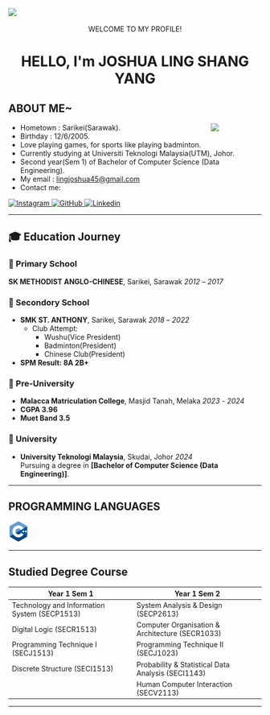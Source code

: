 ![](https://komarev.com/ghpvc/?username=JoshuaLing0612&color=green)
<p align="center">WELCOME TO MY PROFILE!</p>
<h1 align="center">HELLO, I'm JOSHUA LING SHANG YANG</h1>

## ABOUT ME~
<div align="right">
<img src="https://github.com/user-attachments/assets/4db0450e-9b82-4cb2-8949-6c5ab2d7ecf5" align="right" style="width: 20%" />
</div>

- Hometown : Sarikei(Sarawak).
- Birthday : 12/6/2005.
- Love playing games, for sports like playing badminton.
- Currently studying at Universiti Teknologi Malaysia(UTM), Johor.
- Second year(Sem 1) of Bachelor of Computer Science (Data Engineering).
- My email : lingjoshua45@gmail.com
- Contact me:
<a href="https://www.instagram.com/joshualsy05/" target="_blank">
<img src="https://github.com/user-attachments/assets/b4cbc4e8-aa8e-4e37-8f2c-49821ff34c50"  alt="Instagram" style="width: 8%">
</a>
<a href="https://github.com/JoshuaLing0612" target="_blank">
<img src="https://github.com/user-attachments/assets/1d42d6e1-ffab-4ae7-84a2-24a78a1626b3" alt="GitHub" style="width: 8%">
</a>
<a href="https://www.linkedin.com/in/joshualing0612/" target="_blank">
<img src="https://github.com/user-attachments/assets/d4d84d05-cece-477c-b428-38c0b2f43d4a"  alt="Linkedin" style="width: 8%">
</a>

---

## 🎓 Education Journey

### 📘 Primary School
**SK METHODIST ANGLO-CHINESE**, Sarikei, Sarawak
*2012* – *2017*  

### 📗 Secondory School
- **SMK ST. ANTHONY**, Sarikei, Sarawak 
  *2018* – *2022*   
  - Club Attempt:
    - Wushu(Vice President)
    - Badminton(President)
    - Chinese Club(President)
- **SPM Result: 8A 2B+**

### 📙 Pre-University
- **Malacca Matriculation College**, Masjid Tanah, Melaka
  *2023* - *2024*
- **CGPA 3.96**
- **Muet Band 3.5**

### 📕 University
- **University Teknologi Malaysia**, Skudai, Johor 
  *2024*  
  Pursuing a degree in **[Bachelor of Computer Science (Data Engineering)]**.
  
---

## PROGRAMMING LANGUAGES 
<p align="left"> <a href="https://www.w3schools.com/cpp/" target="_blank" rel="noreferrer"> <img src="https://raw.githubusercontent.com/devicons/devicon/master/icons/cplusplus/cplusplus-original.svg" alt="cplusplus" width="40" height="40"/> </a>
 
---

## Studied Degree Course
|      Year 1 Sem 1        |  Year 1 Sem 2  |
|--------------------|  -------------------  |
| Technology and Information System (SECP1513)|  System Analysis & Design (SECP2613)  |
| Digital Logic (SECR1513)|  Computer Organisation & Architecture (SECR1033)  |
| Programming Technique I (SECJ1513) |  Programming Technique II (SECJ1023) |
| Discrete Structure (SECI1513) |  Probability & Statistical Data Analysis (SECI1143)  |
||  Human Computer Interaction (SECV2113)  |
---
